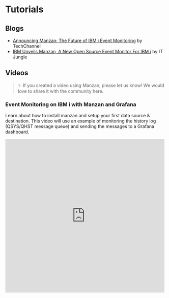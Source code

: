 # Tutorials

## Blogs

- [Announcing Manzan: The Future of IBM i Event Monitoring](https://techchannel.com/open-source/announcing-manzan-the-future-of-ibm-i-event-monitoring/) by TechChannel
- [IBM Unveils Manzan, A New Open Source Event Monitor For IBM i](https://www.itjungle.com/2025/05/05/ibm-unveils-manzan-a-new-open-source-event-monitor-for-ibm-i/) by IT Jungle

## Videos

> ✨ If you created a video using Manzan, please let us know! We would love to share it with the community here.

### Event Monitoring on IBM i with Manzan and Grafana

Learn about how to install manzan and setup your first data source & destination. This video will use an example of monitoring the history log (QSYS/QHST message queue) and sending the messages to a Grafana dashboard.

<iframe width="500" height="480" 
    src="https://www.youtube.com/embed/3XXjvkchCWc" 
    frameborder="0" 
    allow="accelerometer; autoplay; clipboard-write; encrypted-media; gyroscope; picture-in-picture" 
    allowfullscreen>
</iframe>